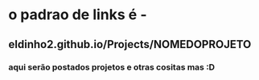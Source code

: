 # o padrao de links é -

## eldinho2.github.io/Projects/NOMEDOPROJETO

### aqui serão postados projetos e otras cositas mas :D
